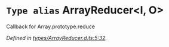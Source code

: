 # `Type alias` ArrayReducer\<I, O>

Callback for Array.prototype.reduce

*Defined in [types/ArrayReducer.d.ts:5:32](https://github.com/Alorel/rxutils/blob/6924a2a/projects/rxutils/types/ArrayReducer.d.ts#L5).*